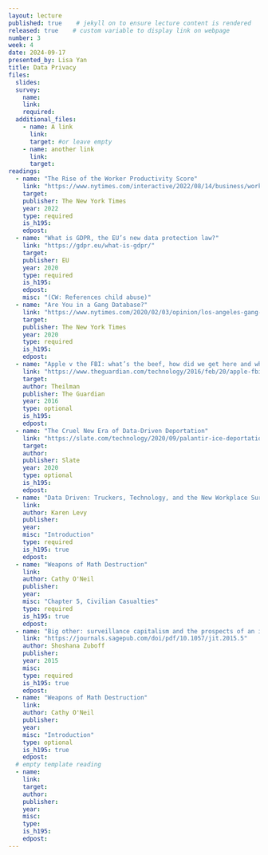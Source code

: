 ```yaml
---
layout: lecture
published: true    # jekyll on to ensure lecture content is rendered
released: true    # custom variable to display link on webpage
number: 3
week: 4
date: 2024-09-17
presented_by: Lisa Yan
title: Data Privacy
files:
  slides:
  survey:
    name:
    link: 
    required:
  additional_files:
    - name: A link
      link: 
      target: #or leave empty
    - name: another link
      link: 
      target:
readings:
  - name: "The Rise of the Worker Productivity Score"
    link: "https://www.nytimes.com/interactive/2022/08/14/business/worker-productivity-tracking.html"
    target:
    publisher: The New York Times
    year: 2022
    type: required
    is_h195: 
    edpost:
  - name: "What is GDPR, the EU’s new data protection law?"
    link: "https://gdpr.eu/what-is-gdpr/"
    target:
    publisher: EU
    year: 2020
    type: required
    is_h195: 
    edpost:
    misc: "(CW: References child abuse)"
  - name: "Are You in a Gang Database?"
    link: "https://www.nytimes.com/2020/02/03/opinion/los-angeles-gang-database.html"
    target:
    publisher: The New York Times
    year: 2020
    type: required
    is_h195: 
    edpost:
  - name: "Apple v the FBI: what’s the beef, how did we get here and what’s at stake?"
    link: "https://www.theguardian.com/technology/2016/feb/20/apple-fbi-iphone-explainer-san-bernardino"
    target:
    author: Theilman
    publisher: The Guardian
    year: 2016
    type: optional
    is_h195: 
    edpost: 
  - name: "The Cruel New Era of Data-Driven Deportation"
    link: "https://slate.com/technology/2020/09/palantir-ice-deportation-immigrant-surveillance-big-data.html"
    target:
    author: 
    publisher: Slate
    year: 2020
    type: optional
    is_h195: 
    edpost:
  - name: "Data Driven: Truckers, Technology, and the New Workplace Surveillance"
    link:
    author: Karen Levy
    publisher: 
    year: 
    misc: "Introduction"
    type: required
    is_h195: true
    edpost:
  - name: "Weapons of Math Destruction"
    link:
    author: Cathy O'Neil
    publisher: 
    year: 
    misc: "Chapter 5, Civilian Casualties"
    type: required
    is_h195: true
    edpost:
  - name: "Big other: surveillance capitalism and the prospects of an information civilization"
    link: "https://journals.sagepub.com/doi/pdf/10.1057/jit.2015.5"
    author: Shoshana Zuboff
    publisher: 
    year: 2015
    misc: 
    type: required
    is_h195: true
    edpost:
  - name: "Weapons of Math Destruction"
    link:
    author: Cathy O'Neil
    publisher: 
    year: 
    misc: "Introduction"
    type: optional
    is_h195: true
    edpost:
  # empty template reading 
  - name: 
    link:
    target:
    author: 
    publisher: 
    year: 
    misc: 
    type: 
    is_h195: 
    edpost:
---
```



<!-- information here -->
